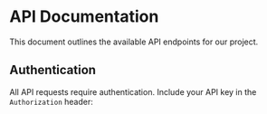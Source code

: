 # API Documentation

This document outlines the available API endpoints for our project.

## Authentication

All API requests require authentication. Include your API key in the `Authorization` header:

